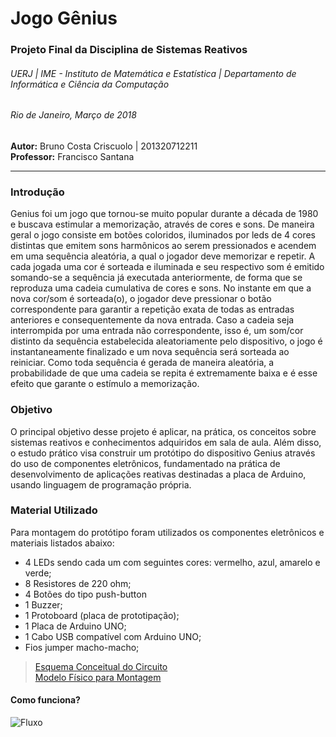# Jogo Gênius  
### Projeto Final da Disciplina de Sistemas Reativos  
###### UERJ | IME - Instituto de Matemática e Estatística | Departamento de Informática e Ciência da Computação  
###### *Rio de Janeiro, Março de 2018*  

**Autor:** Bruno Costa Criscuolo | 201320712211  
**Professor:** Francisco Santana  

---

### Introdução  
Genius foi um jogo que tornou-se muito popular durante a década de 1980 e buscava estimular a memorização, através de cores e sons. De maneira geral o jogo consiste em botões coloridos, iluminados por leds de 4 cores distintas que emitem sons harmônicos ao serem pressionados e acendem em uma sequência aleatória, a qual o jogador deve memorizar e repetir. A cada jogada uma cor é sorteada e iluminada e seu respectivo som é emitido somando-se a sequência já executada anteriormente, de forma que se reproduza uma cadeia cumulativa de cores e sons. No instante em que a nova cor/som é sorteada(o), o jogador deve pressionar o botão correspondente para garantir a repetição exata de todas as entradas anteriores e consequentemente da nova entrada. Caso a cadeia seja interrompida por uma entrada não correspondente, isso é, um som/cor distinto da sequência estabelecida aleatoriamente pelo dispositivo, o jogo é instantaneamente finalizado e um nova sequência será sorteada ao
reiniciar. Como toda sequência é gerada de maneira aleatória, a probabilidade de que uma cadeia se repita é extremamente baixa e é esse efeito que garante o estímulo a memorização.  
  
### Objetivo  
O principal objetivo desse projeto é aplicar, na prática, os conceitos sobre sistemas reativos e conhecimentos adquiridos em sala de aula. Além disso, o estudo prático visa construir um protótipo do dispositivo Genius através do uso de componentes eletrônicos, fundamentado na prática de desenvolvimento de aplicações reativas destinadas a placa de Arduino, usando linguagem de programação própria.  

### Material Utilizado  
Para montagem do protótipo foram utilizados os componentes eletrônicos e materiais listados abaixo:  

* 4 LEDs sendo cada um com seguintes cores: vermelho, azul, amarelo e verde;
* 8 Resistores de 220 ohm;
* 4 Botões do tipo push-button
* 1 Buzzer;
* 1 Protoboard (placa de prototipação);
* 1 Placa de Arduino UNO;
* 1 Cabo USB compatível com Arduino UNO;
* Fios jumper macho-macho;

> [Esquema Conceitual do Circuito](https://drive.google.com/file/d/1pIjAPfi0ZtfShF7HkoTYcRo8zP9BNWSO/view?usp=sharing)  
> [Modelo Físico para Montagem](https://drive.google.com/file/d/1H8VBNg8mXC7F4RSL2zne4AFh_F6tHTe3/view?usp=sharing)  

#### Como funciona?  
![Fluxo](https://docs.google.com/drawings/d/e/2PACX-1vRZKW0jxOO9ucfMxEuuvjl4eVtzpZ2TBwPw_iTYORP05I7W7nTY4lM9pahyK9tfydFZls8-D8K5557r/pub?w=960&h=560)
